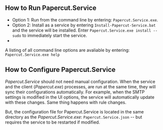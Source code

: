 ## How to Run Papercut.Service

- Option 1:
 Run from the command line by entering: `Papercut.Service.exe`.
- Option 2: Install as a service by entering `Install-Papercut-Service.bat` and the service will be installed. Enter `Papercut.Service.exe install --sudo` to immediately start the service.
- 
A listing of all command line options are avaliable by entering: `Papercut.Service.exe help`

## How to Configure Papercut.Service

_Papercut.Service_ should not need manual configuration. When the service and the client (_Papercut.exe_) processes, are run at the same time, they will sync their configurations automatically. For example, when the SMTP settings is modified in the UI options, the service will automatically update with these changes. Same thing happens with rule changes.

 But, the configuration file for Papercut.Service is located in the same directory as the _Papercut.Service.exe_: `Papercut.Service.json` -- but requires the service to be restarted if modified. 
